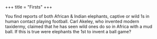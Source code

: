 +++
title = "Firsts"
+++

You find reports of both African & Indian elephants, captive or wild 1s in human contact playing football. Carl Akeley, who invented modern taxidermy, claimed that he has seen wild ones do so in Africa with a mud ball. If this is true were elephants the 1st to invent a ball game?

